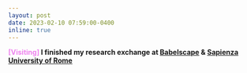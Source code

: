 ```yaml
---
layout: post
date: 2023-02-10 07:59:00-0400
inline: true
---
```


<b><font color='Violet'>[Visiting]</font><b/> 
I finished my research exchange at [Babelscape](https://babelscape.com/) & [Sapienza University of Rome](https://www.uniroma1.it/en/pagina-strutturale/home)